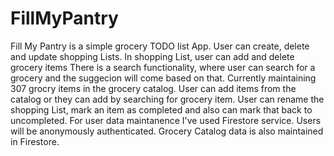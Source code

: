 # FillMyPantry
Fill My Pantry is a simple grocery TODO list App.
User can create, delete and update shopping Lists.
In shopping List, user can add and delete grocery items
There is a search functionality, where user can search for a grocery and the suggecion will come based on that. Currently maintaining 307 grocry items in the grocery catalog.
User can add items from the catalog or they can add by searching for grocery item.
User can rename the shopping List, mark an item as completed and also can mark that back to uncompleted.
For user data maintanence I've used Firestore service. Users will be anonymously authenticated.
Grocery Catalog data is also maintained in Firestore.
